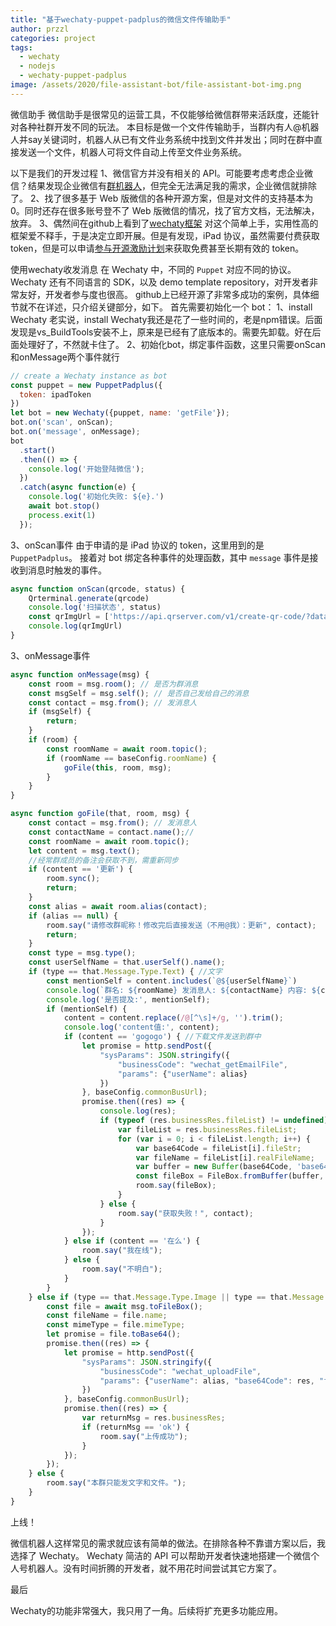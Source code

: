 ```yaml
---
title: "基于wechaty-puppet-padplus的微信文件传输助手"
author: przzl
categories: project
tags:
  - wechaty
  - nodejs
  - wechaty-puppet-padplus
image: /assets/2020/file-assistant-bot/file-assistant-bot-img.png
---
```


微信助手
微信助手是很常见的运营工具，不仅能够给微信群带来活跃度，还能针对各种社群开发不同的玩法。
本目标是做一个文件传输助手，当群内有人@机器人并say关键词时，机器人从已有文件业务系统中找到文件并发出；同时在群中直接发送一个文件，机器人可将文件自动上传至文件业务系统。

以下是我们的开发过程
1、微信官方并没有相关的 API。可能要考虑考虑企业微信？结果发现企业微信有[群机器人](https://work.weixin.qq.com/api/doc/90000/90136/91770)，但完全无法满足我的需求，企业微信就排除了。
2、找了很多基于 Web 版微信的各种开源方案，但是对文件的支持基本为0。同时还存在很多账号登不了 Web 版微信的情况，找了官方文档，无法解决，放弃。
3、偶然间在github上看到了[wechaty框架](https://github.com/wechaty/wechaty)
对这个简单上手，实用性高的框架爱不释手，于是决定立即开展。但是有发现，iPad 协议，虽然需要付费获取 token，但是可以申请[参与开源激励计划](https://github.com/juzibot/Welcome/wiki/Everything-about-Wechaty#2%E5%85%8D%E8%B4%B9Token%E5%8F%82%E4%B8%8E%E5%BC%80%E6%BA%90%E6%BF%80%E5%8A%B1%E8%AE%A1%E5%88%92)来获取免费甚至长期有效的 token。

使用wechaty收发消息
在 Wechaty 中，不同的 `Puppet` 对应不同的协议。Wechaty 还有不同语言的 SDK，以及 demo template repository，对开发者非常友好，开发者参与度也很高。
github上已经开源了非常多成功的案例，具体细节就不在详述，只介绍关键部分，如下。
首先需要初始化一个 bot：
1、install Wechaty
老实说，install Wechaty我还是花了一些时间的，老是npm错误。后面发现是vs_BuildTools安装不上，原来是已经有了底版本的。需要先卸载。好在后面处理好了，不然就卡住了。
2、初始化bot，绑定事件函数，这里只需要onScan和onMessage两个事件就行

```js
// create a Wechaty instance as bot
const puppet = new PuppetPadplus({
  token: ipadToken
})
let bot = new Wechaty({puppet, name: 'getFile'});
bot.on('scan', onScan);
bot.on('message', onMessage);
bot
  .start()
  .then(() => {
    console.log('开始登陆微信');
  })
  .catch(async function(e) {
    console.log('初始化失败: ${e}.')
    await bot.stop()
    process.exit(1)
  });
```

3、onScan事件
由于申请的是 iPad 协议的 token，这里用到的是 `PuppetPadplus`。
接着对 bot 绑定各种事件的处理函数，其中 `message` 事件是接收到消息时触发的事件。

```js
async function onScan(qrcode, status) {
    Qrterminal.generate(qrcode)
    console.log('扫描状态', status)
    const qrImgUrl = ['https://api.qrserver.com/v1/create-qr-code/?data=', encodeURIComponent(qrcode)].join('')
    console.log(qrImgUrl)
}
```

3、onMessage事件

```js
async function onMessage(msg) {
    const room = msg.room(); // 是否为群消息
    const msgSelf = msg.self(); // 是否自己发给自己的消息
    const contact = msg.from(); // 发消息人
    if (msgSelf) {
        return;
    }
    if (room) {
        const roomName = await room.topic();
        if (roomName == baseConfig.roomName) {
            goFile(this, room, msg);
        }
    }
}

async function goFile(that, room, msg) {
    const contact = msg.from(); // 发消息人
    const contactName = contact.name();//
    const roomName = await room.topic();
    let content = msg.text();
    //经常群成员的备注会获取不到，需重新同步
    if (content == '更新') {
        room.sync();
        return;
    }
    const alias = await room.alias(contact);
    if (alias == null) {
        room.say("请修改群昵称！修改完后直接发送（不用@我）：更新", contact);
        return;
    }
    const type = msg.type();
    const userSelfName = that.userSelf().name();
    if (type == that.Message.Type.Text) { //文字
        const mentionSelf = content.includes(`@${userSelfName}`)
        console.log(`群名: ${roomName} 发消息人: ${contactName} 内容: ${content}`);
        console.log('是否提及:', mentionSelf);
        if (mentionSelf) {
            content = content.replace(/@[^\s]+/g, '').trim();
            console.log('content值:', content);
            if (content == 'gogogo') { //下载文件发送到群中
                let promise = http.sendPost({
                    "sysParams": JSON.stringify({
                        "businessCode": "wechat_getEmailFile",
                        "params": {"userName": alias}
                    })
                }, baseConfig.commonBusUrl);
                promise.then((res) => {
                    console.log(res);
                    if (typeof (res.businessRes.fileList) != undefined) {
                        var fileList = res.businessRes.fileList;
                        for (var i = 0; i < fileList.length; i++) {
                            var base64Code = fileList[i].fileStr;
                            var fileName = fileList[i].realFileName;
                            var buffer = new Buffer(base64Code, 'base64');
                            const fileBox = FileBox.fromBuffer(buffer, fileName);
                            room.say(fileBox);
                        }
                    } else {
                        room.say("获取失败！", contact);
                    }
                });
            } else if (content == '在么') {
                room.say("我在线");
            } else {
                room.say("不明白");
            }
        }
    } else if (type == that.Message.Type.Image || type == that.Message.Type.Attachment) { //将群中文件上传
        const file = await msg.toFileBox();
        const fileName = file.name;
        const mimeType = file.mimeType;
        let promise = file.toBase64();
        promise.then((res) => {
            let promise = http.sendPost({
                "sysParams": JSON.stringify({
                    "businessCode": "wechat_uploadFile",
                    "params": {"userName": alias, "base64Code": res, "fileName": fileName, "mimeType": mimeType}
                })
            }, baseConfig.commonBusUrl);
            promise.then((res) => {
                var returnMsg = res.businessRes;
                if (returnMsg == 'ok') {
                    room.say("上传成功");
                }
            });
        });
    } else {
        room.say("本群只能发文字和文件。");
    }
}
```

上线！

微信机器人这样常见的需求就应该有简单的做法。在排除各种不靠谱方案以后，我选择了 Wechaty。
Wechaty 简洁的 API 可以帮助开发者快速地搭建一个微信个人号机器人。没有时间折腾的开发者，就不用花时间尝试其它方案了。

最后

Wechaty的功能非常强大，我只用了一角。后续将扩充更多功能应用。
